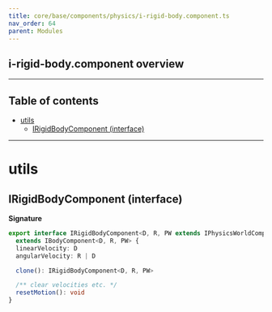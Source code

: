 ```yaml
---
title: core/base/components/physics/i-rigid-body.component.ts
nav_order: 64
parent: Modules
---
```


## i-rigid-body.component overview

---

<h2 class="text-delta">Table of contents</h2>

- [utils](#utils)
  - [IRigidBodyComponent (interface)](#irigidbodycomponent-interface)

---

# utils

## IRigidBodyComponent (interface)

**Signature**

```ts
export interface IRigidBodyComponent<D, R, PW extends IPhysicsWorldComponent<D, R> = IPhysicsWorldComponent<D, R>>
  extends IBodyComponent<D, R, PW> {
  linearVelocity: D
  angularVelocity: R | D

  clone(): IRigidBodyComponent<D, R, PW>

  /** clear velocities etc. */
  resetMotion(): void
}
```
